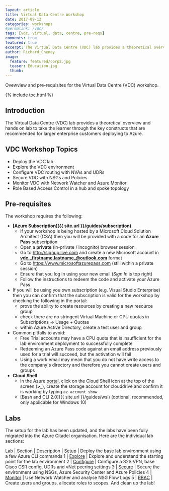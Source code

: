 ```yaml
---
layout: article
title: Virtual Data Centre Workshop
date: 2017-09-12
categories: workshops
#permalink: /vdc/
tags: [vdc, virtual, data, centre, pre-reqs]
comments: true
featured: true
excerpt: The Virtual Data Centre (VDC) lab provides a theoretical overview and hands on lab to take the learner through the key constructs that are recommended for larger enterprise customers deploying to Azure.
author: Richard_Cheney
image:
  feature: featured/corp2.jpg
  teaser: Education.jpg
  thumb:
---
```

Ovewview and pre-requisites for the Virtual Data Centre (VDC) workshop.

{% include toc.html %}

## Introduction

The Virtual Data Centre (VDC) lab provides a theoretical overview and hands on lab to take the learner through the key constructs that are recommended for larger enterprise customers deploying to Azure.

## VDC Workshop Topics

* Deploy the VDC lab
* Explore the VDC environment
* Configure VDC routing with NVAs and UDRs
* Secure VDC with NSGs and Policies
* Monitor VDC with Network Watcher and Azure Monitor
* Role Based Access Control in a hub and spoke topology

## Pre-requisites

The workshop requires the following:

* **[Azure Subscription]({{ site.url }}/guides/subscription)**
    * If your workshop is being hosted by a Microsoft Cloud Solution Architect (CSA) then you will be provided with a code for an **Azure Pass** subscription
    * Open a **private** (in-private / incognito) browser session
    * Go to <http://signup.live.com> and create a new  Microsoft account in  **vdc._firstname.lastname_@outlook.com** format
    * Go to <https://www.microsoftazurepass.com> (still within a private session)
    * Ensure that you log in using your new email (*Sign In* is top right)
    * Follow the instructions to redeem the code and activate your Azure Pass
* If you will be using you own subscription (e.g. Visual Studio Enterprise) then you can confirm that the subscription is valid for the workshop by checking the following in the portal:
    * prove the ability to create resources by creating a new resource group
    * check there are no stringent Virtual Machine or CPU quotas in Subscriptions -> Usage + Quotas
    * within Azure Active Directory, create a test user and group
* Common pitfalls to avoid:
    * Free Trial accounts may have a CPU quota that is insufficient for the lab environment deployment to successfully complete
    * Redeeming an Azure Pass code against an email address previously used for a trial will succeed, but the activation will fail
    * Using a work email may mean that you do not have write access to the company's directory and therefore you cannot create users and groups
* **Cloud Shell**
    * In the Azure [portal](https://portal.azure.com), click on the Cloud Shell icon at the top of the screen (**>_**), create the storage account for clouddrive and confirm it is working by typing ```az account show```
    * [Bash and CLI 2.0]({{ site.url }}/guides/wsl) (optional, recommended, only applicable for Windows 10)

## Labs

The setup for the lab has been updated, and the labs have been fully migrated into the Azure Citadel organisation.  Here are the individual lab sections:

Lab | Section | Description
 | [Setup](/workshops/vdc/setup/) | Deploy the base lab environment using a few Azure CLI commands
1 | [Explore](/workshops/vdc/lab1/) | Explore and understand the starting point for the lab environment
2 | [Configure](/workshops/vdc/lab2) | Configure a S2S VPN, base Cisco CSR config, UDRs and vNet peering settings
3 | [Secure](/workshops/vdc/lab3) | Secure the environment using NSGs, Azure Security Center and Azure Policies
4 | [Monitor](/workshops/vdc/lab4) | Use Network Watcher and analyse NSG Flow Logs
5 | [RBAC](/workshops/vdc/lab5) | Create users and groups, allocate roles to scopes.  And clean up the lab!
